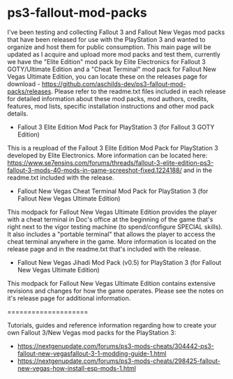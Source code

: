 # ps3-fallout-mod-packs

I've been testing and collecting Fallout 3 and Fallout New Vegas mod packs that have been released for use with the PlayStation 3 and wanted to organize and host them for public consumption. This main page will be updated as I acquire and upload more mod packs and test them, currently we have the "Elite Edition" mod pack by Elite Electronics for Fallout 3 GOTY/Ultimate Edition and a "Cheat Terminal" mod pack for Fallout New Vegas Ultimate Edition, you can locate these on the releases page for download - https://github.com/aschilds-dev/ps3-fallout-mod-packs/releases. Please refer to the readme.txt files included in each release for detailed information about these mod packs, mod authors, credits, features, mod lists, specific installation instructions and other mod pack details.

- Fallout 3 Elite Edition Mod Pack for PlayStation 3 (for Fallout 3 GOTY Edition)

This is a reupload of the Fallout 3 Elite Edition Mod Pack for PlayStation 3 developed by Elite Electronics. More information can be located here: https://www.se7ensins.com/forums/threads/fallout-3-elite-edition-ps3-fallout-3-mods-40-mods-in-game-screeshot-fixed.1224188/ and in the readme.txt included with the release.


- Fallout New Vegas Cheat Terminal Mod Pack for PlayStation 3 (for Fallout New Vegas Ultimate Edition)

This modpack for Fallout New Vegas Ultimate Edition provides the player with a cheat terminal in Doc's office at the beginning of the game that's right next to the vigor testing machine (to spend/configure SPECIAL skills). It also includes a "portable terminal" that allows the player to access the cheat terminal anywhere in the game. More information is located on the release page and in the readme.txt that's included with the release.

- Fallout New Vegas Jihadi Mod Pack (v0.5) for PlayStation 3 (for Fallout New Vegas Ultimate Edition)

This modpack for Fallout New Vegas Ultimate Edition contains extensive revisions and changes for how the game operates. Please see the notes on it's release page for additional information.

====================

Tutorials, guides and reference information regarding how to create your own Fallout 3/New Vegas mod packs for the PlayStation 3:

- https://nextgenupdate.com/forums/ps3-mods-cheats/304442-ps3-fallout-new-vegasfallout-3-1-modding-guide-1.html
- https://nextgenupdate.com/forums/ps3-mods-cheats/298425-fallout-new-vegas-how-install-esp-mods-1.html

